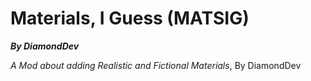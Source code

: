 # Materials, I Guess (MATSIG)
**_By DiamondDev_**

_A Mod about adding Realistic and Fictional Materials_, By DiamondDev
